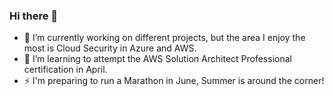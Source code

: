 ### Hi there 👋

- 🔭 I’m currently working on different projects, but the area I enjoy the most is Cloud Security in Azure and AWS.
- 🌱 I’m learning to attempt the AWS Solution Architect Professional certification in April.
- ⚡ I'm preparing to run a Marathon in June, Summer is around the corner!


<!--
**sabate/sabate** is a ✨ _special_ ✨ repository because its `README.md` (this file) appears on your GitHub profile.

Here are some ideas to get you started:

- 🔭 I’m currently working on ...
- 🌱 I’m currently learning ...
- 👯 I’m looking to collaborate on ...
- 🤔 I’m looking for help with ...
- 💬 Ask me about ...
- 📫 How to reach me: ...
- 😄 Pronouns: ...

-->
